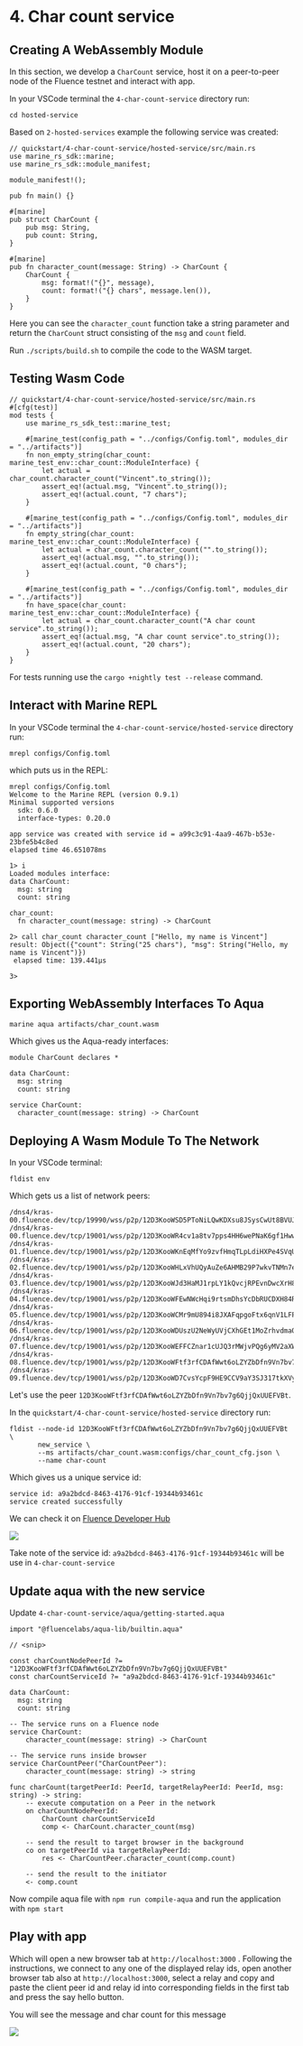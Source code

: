 # 4. Char count service

## Creating A WebAssembly Module

In this section, we develop a ```CharCount``` service, host it on a peer-to-peer node of the Fluence testnet and interact with app.

In your VSCode terminal the ```4-char-count-service``` directory run:

```cd hosted-service```

Based on ```2-hosted-services``` example the following service was created:

```
// quickstart/4-char-count-service/hosted-service/src/main.rs
use marine_rs_sdk::marine;
use marine_rs_sdk::module_manifest;

module_manifest!();

pub fn main() {}

#[marine]
pub struct CharCount {
    pub msg: String,
    pub count: String,
}

#[marine]
pub fn character_count(message: String) -> CharCount {
    CharCount {
        msg: format!("{}", message),
        count: format!("{} chars", message.len()),
    }
}
```

Here you can see the ```character_count``` function take a string parameter and return the ```CharCount``` struct consisting of the ```msg``` and ```count``` field. 

Run ```./scripts/build.sh``` to compile the code to the WASM target.

## Testing Wasm Code

```
// quickstart/4-char-count-service/hosted-service/src/main.rs
#[cfg(test)]
mod tests {
    use marine_rs_sdk_test::marine_test;

    #[marine_test(config_path = "../configs/Config.toml", modules_dir = "../artifacts")]
    fn non_empty_string(char_count: marine_test_env::char_count::ModuleInterface) {
        let actual = char_count.character_count("Vincent".to_string());
        assert_eq!(actual.msg, "Vincent".to_string());
        assert_eq!(actual.count, "7 chars");
    }

    #[marine_test(config_path = "../configs/Config.toml", modules_dir = "../artifacts")]
    fn empty_string(char_count: marine_test_env::char_count::ModuleInterface) {
        let actual = char_count.character_count("".to_string());
        assert_eq!(actual.msg, "".to_string());
        assert_eq!(actual.count, "0 chars");
    }

    #[marine_test(config_path = "../configs/Config.toml", modules_dir = "../artifacts")]
    fn have_space(char_count: marine_test_env::char_count::ModuleInterface) {
        let actual = char_count.character_count("A char count service".to_string());
        assert_eq!(actual.msg, "A char count service".to_string());
        assert_eq!(actual.count, "20 chars");
    }
}
```

For tests running use the ```cargo +nightly test --release``` command.

## Interact with Marine REPL

In your VSCode terminal the ```4-char-count-service/hosted-service``` directory run:

```
mrepl configs/Config.toml
```

which puts us in the REPL:

```
mrepl configs/Config.toml
Welcome to the Marine REPL (version 0.9.1)
Minimal supported versions
  sdk: 0.6.0
  interface-types: 0.20.0

app service was created with service id = a99c3c91-4aa9-467b-b53e-23bfe5b4c8ed
elapsed time 46.651078ms

1> i
Loaded modules interface:
data CharCount:
  msg: string
  count: string

char_count:
  fn character_count(message: string) -> CharCount

2> call char_count character_count ["Hello, my name is Vincent"]
result: Object({"count": String("25 chars"), "msg": String("Hello, my name is Vincent")})
 elapsed time: 139.441µs

3>
```

## Exporting WebAssembly Interfaces To Aqua

```
marine aqua artifacts/char_count.wasm
```

Which gives us the Aqua-ready interfaces:

```
module CharCount declares *

data CharCount:
  msg: string
  count: string

service CharCount:
  character_count(message: string) -> CharCount
```

## Deploying A Wasm Module To The Network

In your VSCode terminal:

```
fldist env
```

Which gets us a list of network peers:

```
/dns4/kras-00.fluence.dev/tcp/19990/wss/p2p/12D3KooWSD5PToNiLQwKDXsu8JSysCwUt8BVUJEqCHcDe7P5h45e
/dns4/kras-00.fluence.dev/tcp/19001/wss/p2p/12D3KooWR4cv1a8tv7pps4HH6wePNaK6gf1Hww5wcCMzeWxyNw51
/dns4/kras-01.fluence.dev/tcp/19001/wss/p2p/12D3KooWKnEqMfYo9zvfHmqTLpLdiHXPe4SVqUWcWHDJdFGrSmcA
/dns4/kras-02.fluence.dev/tcp/19001/wss/p2p/12D3KooWHLxVhUQyAuZe6AHMB29P7wkvTNMn7eDMcsqimJYLKREf
/dns4/kras-03.fluence.dev/tcp/19001/wss/p2p/12D3KooWJd3HaMJ1rpLY1kQvcjRPEvnDwcXrH8mJvk7ypcZXqXGE
/dns4/kras-04.fluence.dev/tcp/19001/wss/p2p/12D3KooWFEwNWcHqi9rtsmDhsYcDbRUCDXH84RC4FW6UfsFWaoHi
/dns4/kras-05.fluence.dev/tcp/19001/wss/p2p/12D3KooWCMr9mU894i8JXAFqpgoFtx6qnV1LFPSfVc3Y34N4h4LS
/dns4/kras-06.fluence.dev/tcp/19001/wss/p2p/12D3KooWDUszU2NeWyUVjCXhGEt1MoZrhvdmaQQwtZUriuGN1jTr
/dns4/kras-07.fluence.dev/tcp/19001/wss/p2p/12D3KooWEFFCZnar1cUJQ3rMWjvPQg6yMV2aXWs2DkJNSRbduBWn
/dns4/kras-08.fluence.dev/tcp/19001/wss/p2p/12D3KooWFtf3rfCDAfWwt6oLZYZbDfn9Vn7bv7g6QjjQxUUEFVBt
/dns4/kras-09.fluence.dev/tcp/19001/wss/p2p/12D3KooWD7CvsYcpF9HE9CCV9aY3SJ317tkXVykjtZnht2EbzDPm
```

Let's use the peer ```12D3KooWFtf3rfCDAfWwt6oLZYZbDfn9Vn7bv7g6QjjQxUUEFVBt```. 

In the ```quickstart/4-char-count-service/hosted-service``` directory run:

```
fldist --node-id 12D3KooWFtf3rfCDAfWwt6oLZYZbDfn9Vn7bv7g6QjjQxUUEFVBt \
       new_service \
       --ms artifacts/char_count.wasm:configs/char_count_cfg.json \
       --name char-count
```

Which gives us a unique service id:

```
service id: a9a2bdcd-8463-4176-91cf-19344b93461c
service created successfully
```

We can check it on [Fluence Developer Hub](https://dash.fluence.dev/)

![](./image/img1.png)

Take note of the service id: ```a9a2bdcd-8463-4176-91cf-19344b93461c``` will be use in ```4-char-count-service```

## Update aqua with the new service

Update ```4-char-count-service/aqua/getting-started.aqua```

```
import "@fluencelabs/aqua-lib/builtin.aqua"

// <snip>

const charCountNodePeerId ?= "12D3KooWFtf3rfCDAfWwt6oLZYZbDfn9Vn7bv7g6QjjQxUUEFVBt"
const charCountServiceId ?= "a9a2bdcd-8463-4176-91cf-19344b93461c"

data CharCount:
  msg: string
  count: string

-- The service runs on a Fluence node
service CharCount:
    character_count(message: string) -> CharCount

-- The service runs inside browser
service CharCountPeer("CharCountPeer"):
    character_count(message: string) -> string

func charCount(targetPeerId: PeerId, targetRelayPeerId: PeerId, msg: string) -> string:
    -- execute computation on a Peer in the network
    on charCountNodePeerId:
        CharCount charCountServiceId
        comp <- CharCount.character_count(msg)

    -- send the result to target browser in the background
    co on targetPeerId via targetRelayPeerId:
        res <- CharCountPeer.character_count(comp.count)

    -- send the result to the initiator
    <- comp.count
```

Now compile aqua file with ```npm run compile-aqua``` and run the application with ```npm start```

## Play with app

Which will open a new browser tab at ```http://localhost:3000``` . Following the instructions, we connect to any one of the displayed relay ids, open another browser tab also at ```http://localhost:3000```, select a relay and copy and paste the client peer id and relay id into corresponding fields in the first tab and press the say hello button.

You will see the message and char count for this message

![](./image/img2.png)
